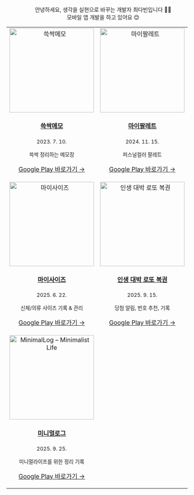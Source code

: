<div align="center">
  
  안녕하세요, 생각을 실현으로 바꾸는 개발자 최다빈입니다 🙋‍♀️ <br>
  모바일 앱 개발을 하고 있어요 😊

  <table>
    <tr>
      <td align="center" width="50%">
        <a href="https://play.google.com/store/apps/details?id=com.aube.ssgmemo">
          <img src="https://github.com/user-attachments/assets/bfbfaa42-30b1-4b92-9a60-33f5ffd7b21f" alt="쓱싹메모" width="220"/>
          <h4>쓱싹메모</h4>
        </a>
        <p><sub>2023. 7. 10.</sub></p>
        <p><sub>쓱싹 정리하는 메모장</sub></p>
        <p><a href="https://play.google.com/store/apps/details?id=com.aube.ssgmemo">Google Play 바로가기 →</a></p>
      </td>
      <td align="center" width="50%">
        <a href="https://play.google.com/store/apps/details?id=com.aube.mypalette">
          <img src="https://github.com/user-attachments/assets/c379018b-008e-4d3a-b17e-cc940664dfeb" alt="마이팔레트" width="220"/>
          <h4>마이팔레트</h4>
        </a>
        <p><sub>2024. 11. 15.</sub></p>
        <p><sub>퍼스널컬러 팔레트</sub></p>
        <p><a href="https://play.google.com/store/apps/details?id=com.aube.mypalette">Google Play 바로가기 →</a></p>
      </td>
    </tr>
    <tr>
      <td align="center" width="50%">
        <a href="https://play.google.com/store/apps/details?id=com.aube.mysize">
          <img src="https://github.com/user-attachments/assets/b860e08c-1e4f-42f4-96ca-cf700c4e4433" alt="마이사이즈" width="220"/>
          <h4>마이사이즈</h4>
        </a>
        <p><sub>2025. 6. 22.</sub></p>
        <p><sub>신체/의류 사이즈 기록 & 관리</sub></p>
        <p><a href="https://play.google.com/store/apps/details?id=com.aube.mysize">Google Play 바로가기 →</a></p>
      </td>
      <td align="center" width="50%">
        <a href="https://play.google.com/store/apps/details?id=com.aube.lifelotto">
          <img src="https://github.com/user-attachments/assets/e762bc5f-cecb-47aa-b35a-c60a3f4782ad" alt="인생 대박 로또 복권" width="220"/>
          <h4>인생 대박 로또 복권</h4>
        </a>
        <p><sub>2025. 9. 15.</sub></p>
        <p><sub>당첨 알림, 번호 추천, 기록</sub></p>
        <p><a href="https://play.google.com/store/apps/details?id=com.aube.lifelotto">Google Play 바로가기 →</a></p>
      </td>
    </tr>
    <tr>
      <td align="center" width="50%">
        <a href="https://play.google.com/store/apps/details?id=com.aube.minimallog">
          <img src="https://github.com/user-attachments/assets/2cd2135e-f7e8-4542-a10f-4f858190095f" alt="MinimalLog – Minimalist Life" width="220"/>
          <h4>미니멀로그</h4>
        </a>
        <p><sub>2025. 9. 25.</sub></p>
        <p><sub>미니멀라이프를 위한 정리 기록</sub></p>
        <p><a href="https://play.google.com/store/apps/details?id=com.aube.minimallog">Google Play 바로가기 →</a></p>
      </td>
    </tr>
  </table>
</div>

